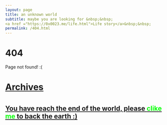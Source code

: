 ```yaml
---
layout: page
title: an unknown world
subtitle: maybe you are looking for &nbsp;&nbsp; 
<a href ="https://0x0023.me/life.html">Life story</a>&nbsp;&nbsp; 
permalink: /404.html
---
```


# 404

Page not found! :(

<h1><a href ="http://www.ityouknow.com/archives.html">Archives</a><h1>

<h2><a href="https://0x0023.me">
    You have reach the end of the world, please <span style="color:#00FF00">clike me</span> to back the earth :)
</a></h2>

